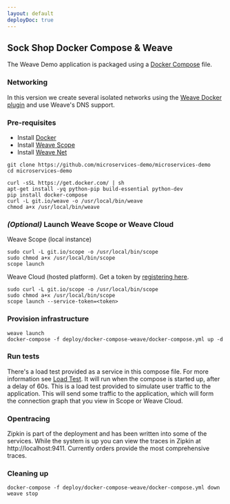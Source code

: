 ```yaml
---
layout: default
deployDoc: true
---
```


## Sock Shop  Docker Compose & Weave

The Weave Demo application is packaged using a [Docker Compose](https://docs.docker.com/compose/) file.

### Networking

In this version we create several isolated networks using the [Weave Docker plugin](https://www.weave.works/docs/net/latest/plugin/) and use Weave's DNS support.

### Pre-requisites

- Install [Docker](https://www.docker.com/products/overview)
- Install [Weave Scope](https://www.weave.works/install-weave-scope/)
- Install [Weave Net](https://www.weave.works/install-weave-net/)

```
git clone https://github.com/microservices-demo/microservices-demo
cd microservices-demo
```

<!-- deploy-doc-start pre-install -->

    curl -sSL https://get.docker.com/ | sh
    apt-get install -yq python-pip build-essential python-dev
    pip install docker-compose
    curl -L git.io/weave -o /usr/local/bin/weave
    chmod a+x /usr/local/bin/weave

<!-- deploy-doc-end -->

### *(Optional)* Launch Weave Scope or Weave Cloud

Weave Scope (local instance)

    sudo curl -L git.io/scope -o /usr/local/bin/scope
    sudo chmod a+x /usr/local/bin/scope
    scope launch

Weave Cloud (hosted platform). Get a token by [registering here](http://cloud.weave.works/).

    sudo curl -L git.io/scope -o /usr/local/bin/scope
    sudo chmod a+x /usr/local/bin/scope
    scope launch --service-token=<token>

### Provision infrastructure

<!-- deploy-doc-start create-infrastructure -->

    weave launch
    docker-compose -f deploy/docker-compose-weave/docker-compose.yml up -d

<!-- deploy-doc-end -->

### Run tests

There's a load test provided as a service in this compose file. For more information see [Load Test](#loadtest). 
It will run when the compose is started up, after a delay of 60s. This is a load test provided to simulate user traffic to the application. 
This will send some traffic to the application, which will form the connection graph that you view in Scope or Weave Cloud. 

<!-- deploy-doc-hidden run-tests

    docker create -t -\-name healthcheck weaveworksdemos/healthcheck:snapshot -s user,catalogue,queue-master,cart,shipping,payment,orders -d 120 -r 5
    docker network connect dockercomposeweave_secure healthcheck
    docker network connect dockercomposeweave_internal healthcheck
    docker network connect dockercomposeweave_external healthcheck
    docker network connect dockercomposeweave_backoffice healthcheck
    docker start -a healthcheck

    if [ $? -ne 0 ]; then
        docker rm healthcheck
        exit 1;
    fi
    docker rm healthcheck

-->

### Opentracing

Zipkin is part of the deployment and has been written into some of the services.  While the system is up you can view the traces in
Zipkin at http://localhost:9411.  Currently orders provide the most comprehensive traces.

### Cleaning up

<!-- deploy-doc-start destroy-infrastructure -->

    docker-compose -f deploy/docker-compose-weave/docker-compose.yml down
    weave stop

<!-- deploy-doc-end -->
